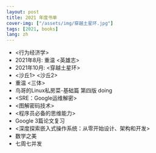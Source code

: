 ```yaml
---
layout: post
title: 2021 年度书单
cover-img: ["/assets/img/穿越土星环.jpg"]
tags: [2021, books]
lang: zh
---
```


- <行为经济学>
- 2021年8月: 重温 <英雄志> 
- 2021年10月: <穿越土星环>
- <沙丘1> <沙丘2>
- 重温 <三体>
- 鸟哥的Linux私房菜-基础篇 第四版 doing
- <SRE：Google运维解密> 
- <图解密码技术>
- <程序员必备的思维能力>
- Google 3篇论文复习 <GFS> <MapReduce> <BigTable>
- <深度探索嵌入式操作系统：从零开始设计、架构和开发>
- 数学之美
- 七周七并发





